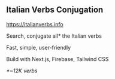 ## Italian Verbs Conjugation

https://italianverbs.info

Search, conjugate all* the Italian verbs

Fast, simple, user-friendly

Build with Next.js, Firebase, Tailwind CSS

_*~12K verbs_